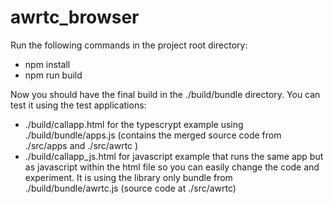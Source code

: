 # awrtc_browser
Run the following commands in the project root directory:

* npm install
* npm run build

Now you should have the final build in the ./build/bundle directory. You can test it using the test applications:
* ./build/callapp.html for the typescrypt example using ./build/bundle/apps.js (contains the merged source code from ./src/apps and ./src/awrtc )
* ./build/callapp_js.html for javascript example that runs the same app but as javascript within the html file so you can easily change the code and experiment. It is using the library only bundle from ./build/bundle/awrtc.js (source code at ./src/awrtc)

